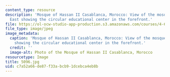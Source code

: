 ```yaml
---
content_type: resource
description: 'Mosque of Hassan II Casablanca, Morocco: View of the mosque from the
  East showing the circular educational center in the forefront.'
file: https://ol-ocw-studio-app-production.s3.amazonaws.com/courses/4-614-religious-architecture-and-islamic-cultures-fall-2002/c7a52a66de87f33abcb91dcebca4eb8b_5096.jpg
file_type: image/jpeg
image_metadata:
  caption: 'Mosque of Hassan II Casablanca, Morocco: View of the mosque from the East
    showing the circular educational center in the forefront.'
  credit: ''
  image-alt: Photo of the Mosque of Hassan II Casablanca, Morocco
resourcetype: Image
title: 5096.jpg
uid: c7a52a66-de87-f33a-bcb9-1dcebca4eb8b
---
```

